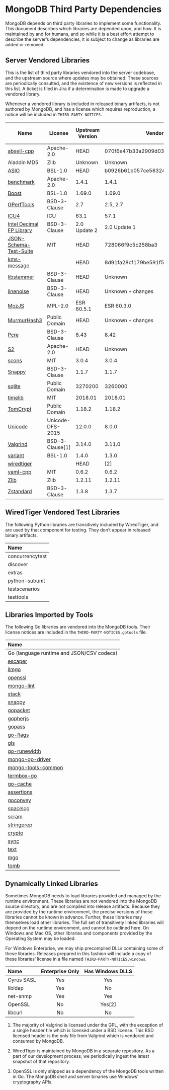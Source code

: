 # MongoDB Third Party Dependencies

MongoDB depends on third party libraries to implement some
functionality. This document describes which libraries are depended
upon, and how. It is maintained by and for humans, and so while it is a
best effort attempt to describe the server’s dependencies, it is subject
to change as libraries are added or removed.

## Server Vendored Libraries

This is the list of third party libraries vendored into the server
codebase, and the upstream source where updates may be obtained. These
sources are periodically consulted, and the existence of new versions is
reflected in this list. A ticket is filed in Jira if a determination is
made to upgrade a vendored library.

Whenever a vendored library is included in released binary artifacts, is
not authored by MongoDB, and has a license which requires reproduction,
a notice will be included in
`THIRD-PARTY-NOTICES`.

| Name                                                                                                            | License           | Upstream Version | Vendored Version                         | Emits persisted data | Distributed in Release Binaries |
| --------------------------------------------------------------------------------------------------------------- | ----------------- | ---------------- | ---------------------------------------- | :------------------: | :-----------------------------: |
| [abseil-cpp](https://github.com/abseil/abseil-cpp)                                                              | Apache-2.0        | HEAD             | 070f6e47b33a2909d039e620c873204f78809492 |                      |                ✗                |
| Aladdin MD5                                                                                                     | Zlib              | Unknown          | Unknown                                  |          ✗           |                ✗                |
| [ASIO](https://github.com/chriskohlhoff/asio)                                                                   | BSL-1.0           | HEAD             | b0926b61b057ce563241d609cae5768ed3a4e1b1 |                      |                ✗                |
| [benchmark](https://github.com/google/benchmark)                                                                | Apache-2.0        | 1.4.1            | 1.4.1                                    |                      |                                 |
| [Boost](http://www.boost.org/)                                                                                  | BSL-1.0           | 1.69.0           | 1.69.0                                   |                      |                ✗                |
| [GPerfTools](https://github.com/gperftools/gperftools)                                                          | BSD-3-Clause      | 2.7              | 2.5, 2.7                                 |                      |                ✗                |
| [ICU4](http://site.icu-project.org/download/)                                                                   | ICU               | 63.1             | 57.1                                     |          ✗           |                ✗                |
| [Intel Decimal FP Library](https://software.intel.com/en-us/articles/intel-decimal-floating-point-math-library) | BSD-3-Clause      | 2.0 Update 2     | 2.0 Update 1                             |                      |                ✗                |
| [JSON-Schema-Test-Suite](https://github.com/json-schema-org/JSON-Schema-Test-Suite)                             | MIT               | HEAD             | 728066f9c5c258ba3                        |                      |                                 |
| [kms-message](https://github.com/mongodb-labs/kms-message)                                                      |                   | HEAD             | 8d91fa28cf179be591f595ca6611f74443357fdb |                      |                ✗                |
| [libstemmer](https://github.com/snowballstem/snowball)                                                          | BSD-3-Clause      | HEAD             | Unknown                                  |          ✗           |                ✗                |
| [linenoise](https://github.com/antirez/linenoise)                                                               | BSD-3-Clause      | HEAD             | Unknown + changes                        |                      |                ✗                |
| [MozJS](https://www.mozilla.org/en-US/security/known-vulnerabilities/firefox-esr)                               | MPL-2.0           | ESR 60.5.1       | ESR 60.3.0                               |                      |                ✗                |
| [MurmurHash3](https://github.com/aappleby/smhasher/blob/master/src/MurmurHash3.cpp)                             | Public Domain     | HEAD             | Unknown + changes                        |          ✗           |                ✗                |
| [Pcre](http://www.pcre.org/)                                                                                    | BSD-3-Clause      | 8.43             | 8.42                                     |                      |                ✗                |
| [S2](https://github.com/google/s2geometry)                                                                      | Apache-2.0        | HEAD             | Unknown                                  |          ✗           |                ✗                |
| [scons](https://github.com/SCons/scons)                                                                         | MIT               | 3.0.4            | 3.0.4                                    |                      |                                 |
| [Snappy](https://github.com/google/snappy/releases)                                                             | BSD-3-Clause      | 1.1.7            | 1.1.7                                    |          ✗           |                ✗                |
| [sqlite](https://sqlite.org/)                                                                                   | Public Domain     | 3270200          | 3260000                                  |          ✗           |                ✗                |
| [timelib](https://github.com/derickr/timelib)                                                                   | MIT               | 2018.01          | 2018.01                                  |                      |                ✗                |
| [TomCrypt](https://github.com/libtom/libtomcrypt/releases)                                                      | Public Domain     | 1.18.2           | 1.18.2                                   |          ✗           |                ✗                |
| [Unicode](http://www.unicode.org/versions/enumeratedversions.html)                                              | Unicode-DFS-2015  | 12.0.0           | 8.0.0                                    |          ✗           |                ✗                |
| [Valgrind](http://valgrind.org/downloads/current.html)                                                          | BSD-3-Clause\[1\] | 3.14.0           | 3.11.0                                   |                      |                ✗                |
| [variant](https://github.com/mpark/variant)                                                                     | BSL-1.0           | 1.4.0            | 1.3.0                                    |                      |                ✗                |
| [wiredtiger](https://github.com/wiredtiger/wiredtiger)                                                          |                   | HEAD             | \[2\]                                    |          ✗           |                ✗                |
| [yaml-cpp](https://github.com/jbeder/yaml-cpp/releases)                                                         | MIT               | 0.6.2            | 0.6.2                                    |                      |                ✗                |
| [Zlib](https://zlib.net/)                                                                                       | Zlib              | 1.2.11           | 1.2.11                                   |          ✗           |                ✗                |
| [Zstandard](https://github.com/facebook/zstd)                                                                   | BSD-3-Clause      | 1.3.8            | 1.3.7                                    |          ✗           |                ✗                |

## WiredTiger Vendored Test Libraries

The following Python libraries are transitively included by WiredTiger,
and are used by that component for testing. They don’t appear in
released binary artifacts.

| Name            |
| :-------------- |
| concurrencytest |
| discover        |
| extras          |
| python-subunit  |
| testscenarios   |
| testtools       |

## Libraries Imported by Tools

The following Go libraries are vendored into the MongoDB tools. Their
license notices are included in the `THIRD-PARTY-NOTICES.gotools` file.

| Name                                                                |
| :------------------------------------------------------------------ |
| Go (language runtime and JSON/CSV codecs)                           |
| [escaper](https://github.com/10gen/escaper)                         |
| [llmgo](https://github.com/10gen/llmgo)                             |
| [openssl](https://github.com/10gen/openssl)                         |
| [mongo-lint](https://github.com/3rf/mongo-lint)                     |
| [stack](https://github.com/go-stack/stack)                          |
| [snappy](https://github.com/golang/snappy)                          |
| [gopacket](https://github.com/google/gopacket)                      |
| [gopherjs](https://github.com/gopherjs/gopherjs)                    |
| [gopass](https://github.com/howeyc/gopass)                          |
| [go-flags](https://github.com/jessevdk/go-flags)                    |
| [gls](https://github.com/jtolds/gls)                                |
| [go-runewidth](https://github.com/mattn/go-runewidth)               |
| [mongo-go-driver](https://github.com/mongodb/mongo-go-driver)       |
| [mongo-tools-common](https://github.com/mongodb/mongo-tools-common) |
| [termbox-go](https://github.com/nsf/termbox-go)                     |
| [go-cache](https://github.com/patrickmn/go-cache)                   |
| [assertions](https://github.com/smartystreets/assertions)           |
| [goconvey](https://github.com/smartystreets/goconvey)               |
| [spacelog](https://github.com/spacemonkeygo/spacelog)               |
| [scram](https://github.com/xdg/scram)                               |
| [stringprep](https://github.com/xdg/stringprep)                     |
| [crypto](https://golang.org/x/crypto)                               |
| [sync](https://golang.org/x/sync)                                   |
| [text](https://golang.org/x/text)                                   |
| [mgo](https://github.com/10gen/mgo)                                 |
| [tomb](https://gopkg.in/tomb.v2)                                    |

## Dynamically Linked Libraries

Sometimes MongoDB needs to load libraries provided and managed by the
runtime environment. These libraries are not vendored into the MongoDB
source directory, and are not compiled into release artifacts. Because
they are provided by the runtime environment, the precise versions of
these libraries cannot be known in advance. Further, these libraries may
themselves load other libraries. The full set of transitively linked
libraries will depend on the runtime environment, and cannot be outlined
here. On Windows and Mac OS, other libraries and components provided by
the Operating System may be loaded.

For Windows Enterprise, we may ship precompiled DLLs containing some of
these libraries. Releases prepared in this fashion will include a copy
of these libraries’ license in a file named
`THIRD-PARTY-NOTICES.windows`.

| Name       | Enterprise Only | Has Windows DLLS |
| :--------- | :-------------: | :--------------: |
| Cyrus SASL |       Yes       |       Yes        |
| libldap    |       Yes       |        No        |
| net-snmp   |       Yes       |       Yes        |
| OpenSSL    |       No        |     Yes\[2\]     |
| libcurl    |       No        |        No        |

1.  The majority of Valgrind is licensed under the GPL, with the
    exception of a single header file which is licensed under a BSD
    license. This BSD licensed header is the only file from Valgrind
    which is vendored and consumed by MongoDB.

2.  WiredTiger is maintained by MongoDB in a separate repository. As a
    part of our development process, we periodically ingest the latest
    snapshot of that repository.

3.  OpenSSL is only shipped as a dependency of the MongoDB tools written
    in Go. The MongoDB shell and server binaries use Windows’
    cryptography APIs.
